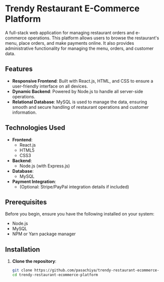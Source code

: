 # Trendy Restaurant E-Commerce Platform

A full-stack web application for managing restaurant orders and e-commerce operations. This platform allows users to browse the restaurant's menu, place orders, and make payments online. It also provides administrative functionality for managing the menu, orders, and customer data.

## Features

- **Responsive Frontend**: Built with React.js, HTML, and CSS to ensure a user-friendly interface on all devices.
- **Dynamic Backend**: Powered by Node.js to handle all server-side operations.
- **Relational Database**: MySQL is used to manage the data, ensuring smooth and secure handling of restaurant operations and customer information.

## Technologies Used

- **Frontend**: 
  - React.js
  - HTML5
  - CSS3
- **Backend**: 
  - Node.js (with Express.js)
- **Database**: 
  - MySQL
- **Payment Integration**: 
  - (Optional: Stripe/PayPal integration details if included)

## Prerequisites

Before you begin, ensure you have the following installed on your system:

- Node.js
- MySQL
- NPM or Yarn package manager

## Installation

1. **Clone the repository**:
   ```bash
   git clone https://github.com/pasachiya/trendy-restaurant-ecommerce-platform.git
   cd trendy-restaurant-ecommerce-platform

